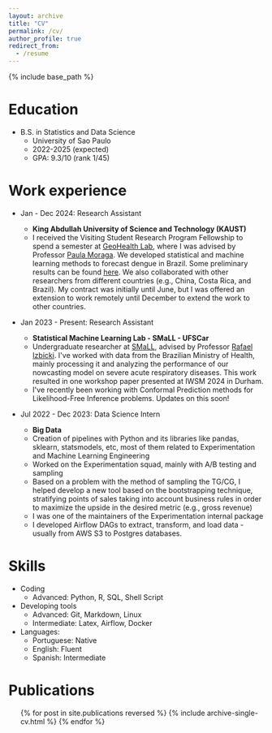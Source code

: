 ```yaml
---
layout: archive
title: "CV"
permalink: /cv/
author_profile: true
redirect_from:
  - /resume
---
```


{% include base_path %}

Education
======
* B.S. in Statistics and Data Science
  * University of Sao Paulo
  * 2022-2025 (expected)
  * GPA: 9.3/10 (rank 1/45)

Work experience
======
* Jan - Dec 2024: Research Assistant
  * **King Abdullah University of Science and Technology (KAUST)**
  * I received the Visiting Student Research Program Fellowship to spend a semester at [GeoHealth Lab](https://cemse.kaust.edu.sa/geohealth), where I was advised by Professor [Paula Moraga](https://www.paulamoraga.com/). We developed statistical and machine learning methods to forecast dengue in Brazil. Some preliminary results can be found [here](https://diseasesurveillance.github.io/dengue-tracker/index.html). We also collaborated with other researchers from different countries (e.g., China, Costa Rica, and Brazil). My contract was initially until June, but I was offered an extension to work remotely until December to extend the work to other countries.

* Jan 2023 - Present: Research Assistant
  * **Statistical Machine Learning Lab - SMaLL - UFSCar**
  * Undergraduate researcher at [SMaLL](http://www.small.ufscar.br), advised by Professor [Rafael Izbicki](https://rafaelizbicki.com/). I've worked with data from the Brazilian Ministry of Health, mainly processing it and analyzing the performance of our nowcasting model on severe acute respiratory diseases. This work resulted in one workshop paper presented at IWSM 2024 in Durham.
  * I've recently been working with Conformal Prediction methods for Likelihood-Free Inference problems. Updates on this soon!
  
* Jul 2022 - Dec 2023: Data Science Intern
  * **Big Data**
  * Creation of pipelines with Python and its libraries like pandas, sklearn, statsmodels, etc, most of them related to                Experimentation and Machine Learning Engineering
  * Worked on the Experimentation squad, mainly with A/B testing and sampling
  * Based on a problem with the method of sampling the TG/CG, I helped develop a new tool based on the
        bootstrapping technique, stratifying points of sales taking into account business rules in order to maximize the
        upside in the desired metric (e.g., gross revenue)
  * I was one of the maintainers of the Experimentation internal package
  * I developed Airflow DAGs to extract, transform, and load data - usually from AWS S3 to Postgres databases.

Skills
======
* Coding
  * Advanced: Python, R, SQL, Shell Script
* Developing tools
  * Advanced: Git, Markdown, Linux
  * Intermediate: Latex, Airflow, Docker
* Languages:
  * Portuguese: Native
  * English: Fluent
  * Spanish: Intermediate

Publications
======
  <ul>{% for post in site.publications reversed %}
    {% include archive-single-cv.html %}
  {% endfor %}</ul>
  
<!-- Talks
======
  <ul>{% for post in site.talks reversed %}
    {% include archive-single-talk-cv.html  %}
  {% endfor %}</ul>
  
Teaching
======
  <ul>{% for post in site.teaching reversed %}
    {% include archive-single-cv.html %}
  {% endfor %}</ul>
  
Service and leadership
======
* Currently signed in to 43 different slack teams -->
